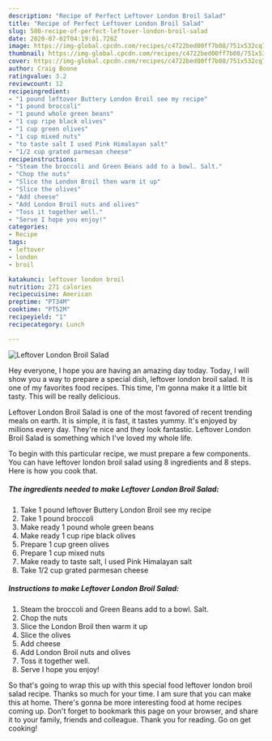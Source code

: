 ```yaml
---
description: "Recipe of Perfect Leftover London Broil Salad"
title: "Recipe of Perfect Leftover London Broil Salad"
slug: 580-recipe-of-perfect-leftover-london-broil-salad
date: 2020-07-02T04:19:01.728Z
image: https://img-global.cpcdn.com/recipes/c4722bed00ff7b08/751x532cq70/leftover-london-broil-salad-recipe-main-photo.jpg
thumbnail: https://img-global.cpcdn.com/recipes/c4722bed00ff7b08/751x532cq70/leftover-london-broil-salad-recipe-main-photo.jpg
cover: https://img-global.cpcdn.com/recipes/c4722bed00ff7b08/751x532cq70/leftover-london-broil-salad-recipe-main-photo.jpg
author: Craig Boone
ratingvalue: 3.2
reviewcount: 12
recipeingredient:
- "1 pound leftover Buttery London Broil see my recipe"
- "1 pound broccoli"
- "1 pound whole green beans"
- "1 cup ripe black olives"
- "1 cup green olives"
- "1 cup mixed nuts"
- "to taste salt I used Pink Himalayan salt"
- "1/2 cup grated parmesan cheese"
recipeinstructions:
- "Steam the broccoli and Green Beans add to a bowl. Salt."
- "Chop the nuts"
- "Slice the London Broil then warm it up"
- "Slice the olives"
- "Add cheese"
- "Add London Broil nuts and olives"
- "Toss it together well."
- "Serve I hope you enjoy!"
categories:
- Recipe
tags:
- leftover
- london
- broil

katakunci: leftover london broil 
nutrition: 271 calories
recipecuisine: American
preptime: "PT34M"
cooktime: "PT52M"
recipeyield: "1"
recipecategory: Lunch

---
```



![Leftover London Broil Salad](https://img-global.cpcdn.com/recipes/c4722bed00ff7b08/751x532cq70/leftover-london-broil-salad-recipe-main-photo.jpg)

Hey everyone, I hope you are having an amazing day today. Today, I will show you a way to prepare a special dish, leftover london broil salad. It is one of my favorites food recipes. This time, I'm gonna make it a little bit tasty. This will be really delicious.

Leftover London Broil Salad is one of the most favored of recent trending meals on earth. It is simple, it is fast, it tastes yummy. It's enjoyed by millions every day. They're nice and they look fantastic. Leftover London Broil Salad is something which I've loved my whole life.




To begin with this particular recipe, we must prepare a few components. You can have leftover london broil salad using 8 ingredients and 8 steps. Here is how you cook that.

<!--inarticleads1-->

##### The ingredients needed to make Leftover London Broil Salad:

1. Take 1 pound leftover Buttery London Broil see my recipe
1. Take 1 pound broccoli
1. Make ready 1 pound whole green beans
1. Make ready 1 cup ripe black olives
1. Prepare 1 cup green olives
1. Prepare 1 cup mixed nuts
1. Make ready to taste salt, I used Pink Himalayan salt
1. Take 1/2 cup grated parmesan cheese




<!--inarticleads2-->

##### Instructions to make Leftover London Broil Salad:

1. Steam the broccoli and Green Beans add to a bowl. Salt.
1. Chop the nuts
1. Slice the London Broil then warm it up
1. Slice the olives
1. Add cheese
1. Add London Broil nuts and olives
1. Toss it together well.
1. Serve I hope you enjoy!




So that's going to wrap this up with this special food leftover london broil salad recipe. Thanks so much for your time. I am sure that you can make this at home. There's gonna be more interesting food at home recipes coming up. Don't forget to bookmark this page on your browser, and share it to your family, friends and colleague. Thank you for reading. Go on get cooking!
